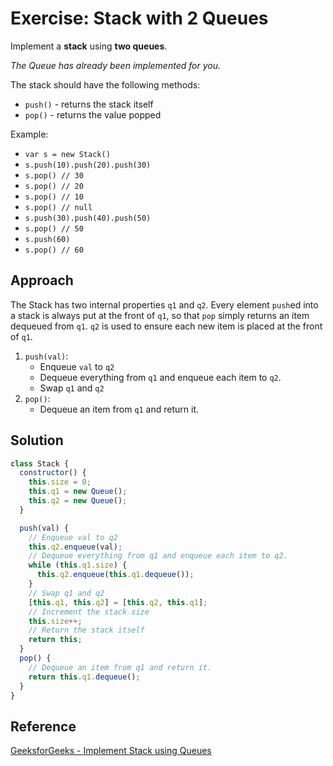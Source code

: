 # Exercise: Stack with 2 Queues

Implement a **stack** using **two queues**.

_The Queue has already been implemented for you._

The stack should have the following methods:

- `push()` - returns the stack itself
- `pop()` - returns the value popped

Example:

- `var s = new Stack()`
- `s.push(10).push(20).push(30)`
- `s.pop() // 30`
- `s.pop() // 20`
- `s.pop() // 10`
- `s.pop() // null`
- `s.push(30).push(40).push(50)`
- `s.pop() // 50`
- `s.push(60)`
- `s.pop() // 60`

## Approach

The Stack has two internal properties `q1` and `q2`. Every element `push`ed into a stack is always put at the front of `q1`, so that `pop` simply returns an item dequeued from `q1`. `q2` is used to ensure each new item is placed at the front of `q1`.

1. `push(val)`:
   - Enqueue `val` to `q2`
   - Dequeue everything from `q1` and enqueue each item to `q2`.
   - Swap `q1` and `q2`
2. `pop()`:
   - Dequeue an item from `q1` and return it.

## Solution

```js
class Stack {
  constructor() {
    this.size = 0;
    this.q1 = new Queue();
    this.q2 = new Queue();
  }

  push(val) {
    // Enqueue val to q2
    this.q2.enqueue(val);
    // Dequeue everything from q1 and enqueue each item to q2.
    while (this.q1.size) {
      this.q2.enqueue(this.q1.dequeue());
    }
    // Swap q1 and q2
    [this.q1, this.q2] = [this.q2, this.q1];
    // Increment the stack size
    this.size++;
    // Return the stack itself
    return this;
  }
  pop() {
    // Dequeue an item from q1 and return it.
    return this.q1.dequeue();
  }
}
```

## Reference

[GeeksforGeeks - Implement Stack using Queues](https://www.geeksforgeeks.org/implement-stack-using-queue/)
